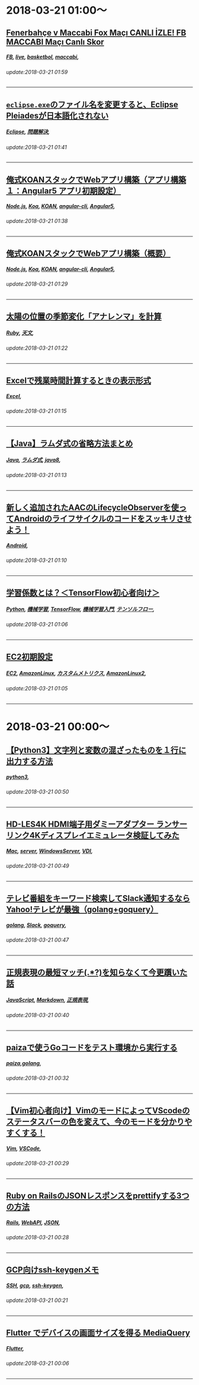 # 2018-03-21 01:00～
## [Fenerbahçe v Maccabi Fox Maçı CANLI İZLE! FB MACCABI Maçı Canlı Skor](https://qiita.com/illedese1/items/9431e224d5e983f3e707)
##### [FB](https://qiita.com/tags/FB), [live](https://qiita.com/tags/live), [basketbol](https://qiita.com/tags/basketbol), [maccabi](https://qiita.com/tags/maccabi), 
###### update:2018-03-21 01:59
---
## [`eclipse.exe`のファイル名を変更すると、Eclipse Pleiadesが日本語化されない](https://qiita.com/yuji38kwmt/items/726d445ca42861692bee)
##### [Eclipse](https://qiita.com/tags/Eclipse), [問題解決](https://qiita.com/tags/問題解決), 
###### update:2018-03-21 01:41
---
## [俺式KOANスタックでWebアプリ構築（アプリ構築１：Angular5 アプリ初期設定）](https://qiita.com/tomy0610/items/898920cfc94744692fa8)
##### [Node.js](https://qiita.com/tags/Node.js), [Koa](https://qiita.com/tags/Koa), [KOAN](https://qiita.com/tags/KOAN), [angular-cli](https://qiita.com/tags/angular-cli), [Angular5](https://qiita.com/tags/Angular5), 
###### update:2018-03-21 01:38
---
## [俺式KOANスタックでWebアプリ構築（概要）](https://qiita.com/tomy0610/items/feaf4ced2ccb66373c15)
##### [Node.js](https://qiita.com/tags/Node.js), [Koa](https://qiita.com/tags/Koa), [KOAN](https://qiita.com/tags/KOAN), [angular-cli](https://qiita.com/tags/angular-cli), [Angular5](https://qiita.com/tags/Angular5), 
###### update:2018-03-21 01:29
---
## [太陽の位置の季節変化「アナレンマ」を計算](https://qiita.com/HMMNRST/items/ec0c3a9e8e5deeac8aa6)
##### [Ruby](https://qiita.com/tags/Ruby), [天文](https://qiita.com/tags/天文), 
###### update:2018-03-21 01:22
---
## [Excelで残業時間計算するときの表示形式](https://qiita.com/AfricaUmare/items/7c07ef4f07735e12ec3a)
##### [Excel](https://qiita.com/tags/Excel), 
###### update:2018-03-21 01:15
---
## [【Java】ラムダ式の省略方法まとめ](https://qiita.com/sano1202/items/40cc8a0e29def0c76fa8)
##### [Java](https://qiita.com/tags/Java), [ラムダ式](https://qiita.com/tags/ラムダ式), [java8](https://qiita.com/tags/java8), 
###### update:2018-03-21 01:13
---
## [新しく追加されたAACのLifecycleObserverを使ってAndroidのライフサイクルのコードをスッキリさせよう！](https://qiita.com/Pooh3Mobi/items/ef50b90098678eb5f476)
##### [Android](https://qiita.com/tags/Android), 
###### update:2018-03-21 01:10
---
## [学習係数とは？＜TensorFlow初心者向け＞](https://qiita.com/nikainotensor/items/2757d8d8278afd82196e)
##### [Python](https://qiita.com/tags/Python), [機械学習](https://qiita.com/tags/機械学習), [TensorFlow](https://qiita.com/tags/TensorFlow), [機械学習入門](https://qiita.com/tags/機械学習入門), [テンソルフロー](https://qiita.com/tags/テンソルフロー), 
###### update:2018-03-21 01:06
---
## [EC2初期設定](https://qiita.com/hf7777hi/items/ea7ddbecb930dc1f053b)
##### [EC2](https://qiita.com/tags/EC2), [AmazonLinux](https://qiita.com/tags/AmazonLinux), [カスタムメトリクス](https://qiita.com/tags/カスタムメトリクス), [AmazonLinux2](https://qiita.com/tags/AmazonLinux2), 
###### update:2018-03-21 01:05
---




# 2018-03-21 00:00～
## [【Python3】文字列と変数の混ざったものを１行に出力する方法](https://qiita.com/shunak/items/b935e7c9bb8497ed1673)
##### [python3](https://qiita.com/tags/python3), 
###### update:2018-03-21 00:50
---
## [HD-LES4K HDMI端子用ダミーアダプター ランサーリンク4Kディスプレイエミュレータ検証してみた](https://qiita.com/picturecode/items/68d5d4b7ec0888a16bfa)
##### [Mac](https://qiita.com/tags/Mac), [server](https://qiita.com/tags/server), [WindowsServer](https://qiita.com/tags/WindowsServer), [VDI](https://qiita.com/tags/VDI), 
###### update:2018-03-21 00:49
---
## [テレビ番組をキーワード検索してSlack通知するならYahoo!テレビが最強（golang+goquery）](https://qiita.com/srai0628/items/9fefbde174d34d635f52)
##### [golang](https://qiita.com/tags/golang), [Slack](https://qiita.com/tags/Slack), [goquery](https://qiita.com/tags/goquery), 
###### update:2018-03-21 00:47
---
## [正規表現の最短マッチ(.*?)を知らなくて今更躓いた話](https://qiita.com/tatsuno/items/a458f19d10e02c85756a)
##### [JavaScript](https://qiita.com/tags/JavaScript), [Markdown](https://qiita.com/tags/Markdown), [正規表現](https://qiita.com/tags/正規表現), 
###### update:2018-03-21 00:40
---
## [paizaで使うGoコードをテスト環境から実行する](https://qiita.com/m0a/items/9f165fc8380bd1272519)
##### [paiza,golang](https://qiita.com/tags/paiza,golang), 
###### update:2018-03-21 00:32
---
## [【Vim初心者向け】VimのモードによってVScodeのステータスバーの色を変えて、今のモードを分かりやすくする！](https://qiita.com/po3rin/items/d1dbfb7c74cf2739ba41)
##### [Vim](https://qiita.com/tags/Vim), [VSCode](https://qiita.com/tags/VSCode), 
###### update:2018-03-21 00:29
---
## [Ruby on RailsのJSONレスポンスをprettifyする3つの方法](https://qiita.com/ledsun/items/b704fa9e060d555fcfd3)
##### [Rails](https://qiita.com/tags/Rails), [WebAPI](https://qiita.com/tags/WebAPI), [JSON](https://qiita.com/tags/JSON), 
###### update:2018-03-21 00:28
---
## [GCP向けssh-keygenメモ](https://qiita.com/tibigame/items/0941991a1764f5fed4b1)
##### [SSH](https://qiita.com/tags/SSH), [gcp](https://qiita.com/tags/gcp), [ssh-keygen](https://qiita.com/tags/ssh-keygen), 
###### update:2018-03-21 00:21
---
## [Flutter でデバイスの画面サイズを得る MediaQuery](https://qiita.com/najeira/items/c98c5fec9c71104f8263)
##### [Flutter](https://qiita.com/tags/Flutter), 
###### update:2018-03-21 00:06
---






